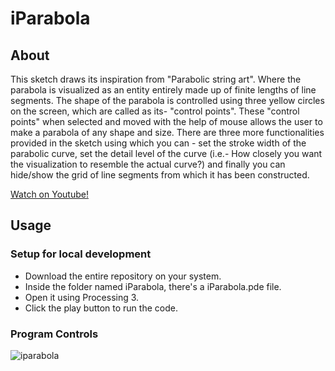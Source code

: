 # iParabola

## About

This sketch draws its inspiration from "Parabolic string art". Where the parabola is visualized as an entity entirely made up of finite lengths of line segments. The shape of the parabola is controlled using three yellow circles on the screen, which are called as its- "control points". These "control points" when selected and moved with the help of mouse allows the user to make a parabola of any shape and size. There are three more functionalities provided in the sketch using which you can - set the stroke width of the parabolic curve, set the detail level of the curve (i.e.- How closely you want the visualization to resemble the actual curve?) and finally you can hide/show the grid of line segments from which it has been constructed.

<a href="https://www.youtube.com/watch?v=J0Sid1_IhdQ">Watch on Youtube!</a>

## Usage

### Setup for local development

- Download the entire repository on your system.
- Inside the folder named iParabola, there's a iParabola.pde file.
- Open it using Processing 3.
- Click the play button to run the code.

### Program Controls

![iparabola](https://user-images.githubusercontent.com/28980632/49065505-383cb280-f244-11e8-9ea8-a9d1b00015bc.png)
